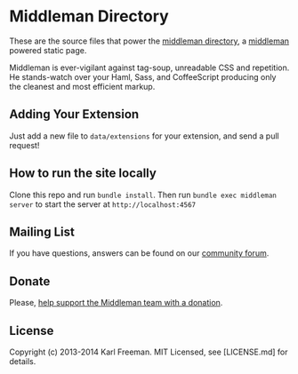 # Middleman Directory

These are the source files that power the [middleman directory](https://middlemanapp.com/),
a [middleman](https://github.com/middleman/middleman) powered static page.

Middleman is ever-vigilant against tag-soup, unreadable CSS and repetition. He stands-watch
over your Haml, Sass, and CoffeeScript producing only the cleanest and most efficient
markup.

## Adding Your Extension

Just add a new file to `data/extensions` for your extension, and send a pull request!

## How to run the site locally

Clone this repo and run `bundle install`. Then run `bundle exec middleman server` to start the server at `http://localhost:4567`

## Mailing List

If you have questions, answers can be found on our [community  forum](http://forum.middlemanapp.com/).

## Donate

Please, [help support the Middleman team with a donation](https://spb.io/s/4dXbHBorC3).

## License

Copyright (c) 2013-2014 Karl Freeman. MIT Licensed, see [LICENSE.md] for details.
